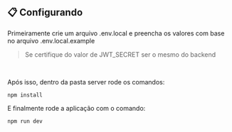 ## 📋 Configurando

Primeiramente crie um arquivo .env.local e preencha os valores com base no arquivo .env.local.example
>Se certifique do valor de JWT_SECRET ser o mesmo do backend

&nbsp;

Após isso, dentro da pasta server rode os comandos:

`npm install`

E finalmente rode a aplicação com o comando:

`npm run dev`
